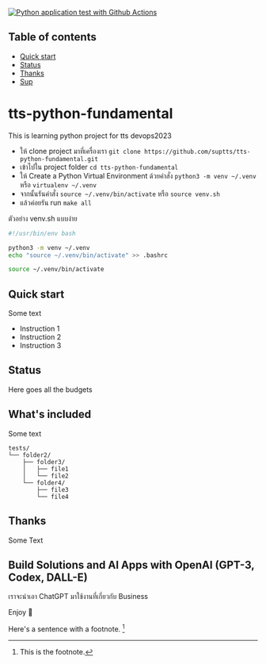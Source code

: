 [![Python application test with Github Actions](https://github.com/suptts/tts-python-fundamental/actions/workflows/testing_ci.yml/badge.svg)](https://github.com/suptts/tts-python-fundamental/actions/workflows/testing_ci.yml)

## Table of contents

- [Quick start](#quick-start)
- [Status](#status)
- [Thanks](#thanks)
- [Sup](#sup)

# tts-python-fundamental
This is learning python project for tts devops2023

* ให้ clone project มาที่เครื่องเรา `git clone https://github.com/suptts/tts-python-fundamental.git`
* เข้าไปใน project folder `cd tts-python-fundamental`
* ให้ Create a Python Virtual Environment ด้วยคำสั่ง `python3 -m venv ~/.venv` หรือ `virtualenv ~/.venv` 
* จากนั้นรันคำสั่ง `source ~/.venv/bin/activate` หรือ `source venv.sh`
* แล้วค่อยรัน run `make all`


ตัวอย่าง venv.sh แบบง่าย

```bash
#!/usr/bin/env bash

python3 -m venv ~/.venv
echo "source ~/.venv/bin/activate" >> .bashrc

source ~/.venv/bin/activate
```

## Quick start

Some text

- Instruction 1
- Instruction 2
- Instruction 3

## Status

Here goes all the budgets

## What's included

Some text

```text
tests/
└── folder2/
    ├── folder3/
    │   ├── file1
    │   └── file2
    └── folder4/
        ├── file3
        └── file4
```

## Thanks

Some Text

## Build Solutions and AI Apps with OpenAI (GPT-3, Codex, DALL-E)

เราจะนำเอา ChatGPT มาใช้งานที่เกี่ยวกับ Business




Enjoy :metal:

Here's a sentence with a footnote. [^1]

[^1]: This is the footnote.
